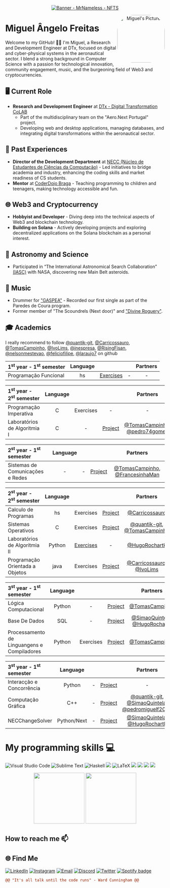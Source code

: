 

<p align="center">
  <a href="https://github.com/NECC" target="_blank">
    <img src="https://pbs.twimg.com/profile_banners/1727419847565254656/1720393879/1500x500" alt="Banner - MrNameless - NFTS">
  </a>
</p>

<p align="center">
  <a href="https://github.com/MrNameless10">
    <img align="right" alt="Miguel's Picture" height="150" style="border-radius:50px;" src="https://pbs.twimg.com/profile_images/1804069549110648833/NB4RFvXR_400x400.jpg">
  </a>
</p>

# Miguel Ângelo Freitas
Welcome to my GitHub! 👋😊 I'm Miguel, a Research and Development Engineer at DTx, focused on digital and cyber-physical systems in the aeronautical sector. I blend a strong background in Computer Science with a passion for technological innovation, community engagement, music, and the burgeoning field of Web3 and cryptocurrencies.

<!--
Hi! 👋😊 I'm Miguel Ângelo and I'm a student at University of Minho, where I'm getting a degree in Computer Science 👨‍💻.

## About me 👀

I was born and raised in  🇵🇹, a small village , where I currently live. I study in Braga @ Uminho.
-->
<!--
## ![NECC logo](https://cdn.discordapp.com/avatars/782294405704581160/1cbe60e471f3c9cc4979479ca2ae5e24.png?size=32) I'm director of development department [@NECC](https://github.com/NECC) @ Uminho 

Núcleo de Estudantes de Ciências da Computação [@NECC](https://github.com/NECC) is a group of students , volunteers, created in 2001 (formerly known as GEMCC) with the aim of helping and representing all undergraduate Computer Science students, from the first year to contact with the market of work. I decided to join [NECC] to help them and improve my self skills, like learning code, learning what type of code do you use in real life, trying to know what do you need to be a good Computer Science worker 🤖. Our community [HERE](http://bit.ly/LccDiscord).

## ![CoderDojo logo](https://cdn.discordapp.com/avatars/764270424447778906/d859ccb4cba6347be4d62456f73a0ab7.webp?size=32) Mentor [@CoderDojo](https://github.com/coderdojobraga) 

I am also part of the team at CoderDojo at Braga as Mentor, an open, non-profit, free movement which aims to teach programming to children and teenagers from 7 to 17. [CoderDojo-Projects by me for kids](https://github.com/MrNameless10/CoderDojo-Projects)

## ![IASC logo](https://cdn.icon-icons.com/icons2/2699/PNG/32/nasa_logo_icon_170926.png) Citizen Scientist [(IASC)](http://iasc.cosmosearch.org/)

I was privileged to participate in “The International Astronomical Search Collaboration” [(IASC)](http://iasc.cosmosearch.org/), a Science program that, in collaboration with NASA, Pan-STARRS, Observatory and Catalina Sky Survey Observatory, shares highly classified astronomical information for scientists around the world . Following the IASC I discovered new Main Belt asteroids and observed important objects close to Earth.

## ![Music Logo](https://cdn.icon-icons.com/icons2/422/PNG/32/drummer1_41864.png) Drummer

I'm a drummer in the band ["GASPEA"](https://linktr.ee/gaspea "GASPEA linktree"), a band selected as a resident band in the Escola do Rock program in Paredes de Coura, an initiative that invests in music production and creation, where we had the opportunity to produce and record our first single. In addition to what was my first band, I was a member of “The Scoundrels (Next door)” and part of ["Divine Roguery"](https://www.instagram.com/divineroguery/?hl=pt).

## Founder and volunteer [Em Busca de Sorrisos](https://www.facebook.com/embuscadesorrisosesct/)

Also during Secondary School, in collaboration with the Philosophy teacher, I founded a project “Em Busca de Sorrisos”, in order to bring happiness to our grandparents' generation, so that they don't feel alone, and demonstrate recognition for everything what they did and do for the youngest.




<!--
**MrNameless10/MrNameless10** is a ✨ _special_ ✨ repository because its `README.md` (this file) appears on your GitHub profile.

Here are some ideas to get you started:

- 🔭 I’m currently working on ...
- 🌱 I’m currently learning ...
- 👯 I’m looking to collaborate on ...
- 🤔 I’m looking for help with ...
- 💬 Ask me about ...
- 📫 How to reach me: ...
- 😄 Pronouns: ...
- ⚡ Fun fact: ...
-->

## 🖥️ Current Role

- **Research and Development Engineer** at [DTx - Digital Transformation CoLAB](https://dtxcolab.pt/)
  - Part of the multidisciplinary team on the "Aero.Next Portugal" project.
  - Developing web and desktop applications, managing databases, and integrating digital transformations within the aeronautical sector.

## 🔭 Past Experiences

- **Director of the Development Department** at [NECC (Núcleo de Estudantes de Ciências da Computação)](https://github.com/NECC) - Led initiatives to bridge academia and industry, enhancing the coding skills and market readiness of CS students.
- **Mentor** at [CoderDojo Braga](https://github.com/coderdojobraga) - Teaching programming to children and teenagers, making technology accessible and fun.

## 🌐 Web3 and Cryptocurrency

- **Hobbyist and Developer** - Diving deep into the technical aspects of Web3 and blockchain technology.
- **Building on Solana** - Actively developing projects and exploring decentralized applications on the Solana blockchain as a personal interest.

## 🌌 Astronomy and Science

- Participated in “The International Astronomical Search Collaboration” [(IASC)](http://iasc.cosmosearch.org/) with NASA, discovering new Main Belt asteroids.

## 🥁 Music

- Drummer for ["GASPEA"](https://linktr.ee/gaspea) - Recorded our first single as part of the Paredes de Coura program.
- Former member of "The Scoundrels (Next door)" and ["Divine Roguery"](https://www.instagram.com/divineroguery/?hl=pt).



## 🎓 Academics
I really recommend to follow [@quantik-git](https://github.com/quantik-git), [@Carricossauro](https://github.com/Carricossauro), [@TomasCampinho](https://github.com/TomasCampinho), [@IvoLims](https://github.com/IvoLims), [@inespresa](https://github.com/inespresa), [@RisingFisan](https://github.com/RisingFisan), [@nelsonmestevao](https://github.com//nelsonmestevao), [@feliciofilipe](https://github.com/feliciofilipe), [@laraujo7](https://github.com/laraujo7) on github


|   1<sup>st</sup> year - 1<sup>st</sup> semester   |Language||| Partners |
| :---         | :---:         |     :---:      |          :---: |          :---: |
| Programação Funcional| hs         |[Exercises](https://github.com/MrNameless10/Programacao-Funcional)| - | - |   


|   1<sup>st</sup> year - 2<sup>st</sup> semester   |Language||| Partners |
| :---         | :---:         |     :---:      |          :---: |          :---: |
| Programação Imperativa| C         |Exercises| - | - |   
| Laboratórios de Algoritmia I| C         |-| [Project](https://github.com/MrNameless10/LA1-PL2-G07) |   [@TomasCampinho](https://github.com/TomasCampinho), [@pedro74gomes](https://github.com/pedro74gomes)            |


|   2<sup>st</sup> year - 1<sup>st</sup> semester   |Language||| Partners |
| :---         | :---:         |     :---:      |          :---: |          :---: |
| Sistemas de Comunicações e Redes| -         |  -  | [Project](https://github.com/MrNameless10/SCR) |   [@TomasCampinho](https://github.com/TomasCampinho), [@FrancesinhaMan](https://github.com/FrancesinhaMan)            |


|   2<sup>st</sup> year - 2<sup>st</sup> semester   |Language||| Partners |
| :---         | :---:         |     :---:      |          :---: |          :---: |
| Calculo de Programas| hs         |  Exercises  | [Project](https://github.com/MrNameless10/Calculo-de-Programas) |   [@Carricossauro](https://github.com/Carricossauro)            |
| Sistemas Operativos | C         |  Exercises  | [Project](https://github.com/MrNameless10/Projecto-SO) |   [@quantik-git](https://github.com/quantik-git), [@TomasCampinho](https://github.com/TomasCampinho)           |
| Laboratórios de Algoritmia II | Python         |  [Exercises](https://github.com/MrNameless10/LA-II)  | - |   [@HugoRochartk](https://github.com/HugoRochartk)           |
| Programação Orientada a Objetos | java         |  Exercises  | [Project](https://github.com/MrNameless10/POO-FM) |   [@Carricossauro](https://github.com/Carricossauro), [@IvoLims](https://github.com/IvoLims)           |


|   3<sup>st</sup> year - 1<sup>st</sup> semester   |Language||| Partners |
| :---         | :---:         |     :---:      |          :---: |          :---: |
| Lógica Computacional| Python         |  -  | [Project](https://github.com/MrNameless10/LC) |   [@TomasCampinho](https://github.com/TomasCampinho)   |
| Base De Dados| SQL         |  -  | [Project](https://github.com/MrNameless10/BD) |   [@SimaoQuintela](https://github.com/SimaoQuintela), [@HugoRochartk](https://github.com/HugoRochartk)   |
| Processamento de Linguangens e Compiladores | Python         |  Exercises  | [Project](https://github.com/MrNameless10/POO-FM) |   [@TomasCampinho](https://github.com/TomasCampinho)            |

|   3<sup>st</sup> year - 1<sup>st</sup> semester   |Language||| Partners |
| :---         | :---:         |     :---:      |          :---: |          :---: |
| Interacção e Concorrência | Python         |  -  | [Project](https://github.com/MrNameless10/Reactive-Quantum-Systems-IC-UM) |  -  |
| Computação Gráfica | C++         |  -  | [Project](https://github.com/quantik-git/Projecto-CG) |  [@quantik-git](https://github.com/quantik-git), [@SimaoQuintela](https://github.com/SimaoQuintela), [@pedromiguelf2001](https://github.com/pedromiguelf2001)  |
| NECChangeSolver | Python/Next       |  -  | [Project](https://github.com/SimaoQuintela/NECChange-Solver) |   [@SimaoQuintela](https://github.com/SimaoQuintela), [@HugoRochartk](https://github.com/HugoRochartk)  |






<!--
# :octocat: Code Projects
  * [My WebSite](https://miguelfreitas.online/ "Miguel Freitas Website") - Start learning HTML & CSS
  * [CoderDojo](https://github.com/MrNameless10/CoderDojo-Projects) - Project ideas to teach kids to code in python
  * [Hackathon](https://github.com/MrNameless10/hackathon-sei22) - Partners: 💕: [@quantik-git](https://github.com/quantik-git), [@Carricossauro](https://github.com/Carricossauro), [@inespresa](https://github.com/inespresa), [@SimaoQuintela](https://github.com/SimaoQuintela).
  * [(Client)Tiago Paiva](https://github.com/MrNameless10/ChamadasAleatoriasBot-1) - Tickets for Calls 
-->

# My programming skills 💻
![Visual Studio Code](https://img.shields.io/badge/Visual%20Studio%20Code-0078d7.svg?style=for-the-badge&logo=visual-studio-code&logoColor=white)
![Sublime Text](https://img.shields.io/badge/sublime_text-%23575757.svg?style=for-the-badge&logo=sublime-text&logoColor=important)
![Haskell](https://img.shields.io/badge/Haskell-5e5086?style=for-the-badge&logo=haskell&logoColor=white)
![](	https://img.shields.io/badge/C-00599C?style=for-the-badge&logo=c&logoColor=white)
![LaTeX](https://img.shields.io/badge/latex-%23008080.svg?style=for-the-badge&logo=latex&logoColor=white)
![](https://img.shields.io/badge/HTML5-E34F26?style=for-the-badge&logo=html5&logoColor=white)
![](https://img.shields.io/badge/CSS3-1572B6?style=for-the-badge&logo=css3&logoColor=white)
![](https://img.shields.io/badge/Python-3776AB?style=for-the-badge&logo=python&logoColor=white)
![](https://img.shields.io/badge/Java-ED8B00?style=for-the-badge&logo=java&logoColor=white)

<p align="center">
<img height="160" src="https://github-readme-stats.vercel.app/api?username=mrnameless10&count_private=true&theme=dark&show_icons=true"> <img height="160" src="https://github-readme-stats.vercel.app/api/top-langs/?username=MrNameless10&langs_count=5&theme=dark&layout=compact">
</p>
<!--
## My other projects 
* Music Projects
  * GASPEA - [Ser Quem Sou](https://www.youtube.com/watch?v=kGMe_rXcDOU&ab_channel=GASPEA) [](https://img.shields.io/youtube/views/kGMe_rXcDOU?style=social)
  * The Scoundrels (Next Door)
  * Divine Roguery
* Volunteering
  * [Em Busca de Sorrisos](https://www.facebook.com/embuscadesorrisosesct/)
  -->


## How to reach me 📫
## 🌐 Find Me

[![LinkedIn](https://img.shields.io/badge/-miguelangelofreitass-blue?style=for-the-badge&logo=linkedin)](https://www.linkedin.com/in/miguelangelofreitass/)
[![Instagram](https://img.shields.io/badge/@mike.storykeeper-E4405F?style=for-the-badge&logo=instagram&logoColor=white)](https://www.instagram.com/mike.storykeeper)
[![Email](https://img.shields.io/badge/Microsoft_Outlook-0078D4?style=for-the-badge&logo=microsoft-outlook&logoColor=white)](mailto:miguel.angelo.freitas@outlook.pt)
[![Discord](https://img.shields.io/badge/Discord-7289DA?style=for-the-badge&logo=discord&logoColor=white)](miguelangelofreitas#0)
[![Twitter](https://img.shields.io/badge/@MikeFreitass-1DA1F2?style=for-the-badge&logo=twitter&logoColor=white)](https://twitter.com/0xMrNameless)
[![Spotify badge](https://img.shields.io/badge/Spotify-1ED760?&style=for-the-badge&logo=spotify&logoColor=white)](https://open.spotify.com/artist/18k0hzBIhsXeUakWMd91Lh?si=k6ujbbN7RXCjmkMfC2UqCA)

<!--
[![Website badge](https://img.shields.io/badge/https://miguelfreitas.online-0A0A0A?style=for-the-badge&logo=miguelangelofreitass&logoColor=white)](https://miguelfreitas.online/)
-->


```diff
@@ "It's all talk until the code runs" - Ward Cunningham @@
```
[](https://img.shields.io/github/followers/MrNameless10?style=social)

